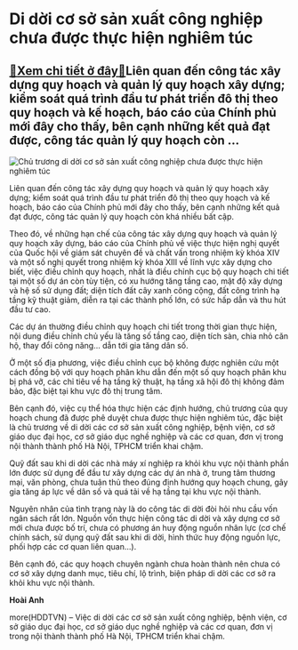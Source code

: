 Di dời cơ sở sản xuất công nghiệp chưa được thực hiện nghiêm túc
================================================================

[:gift:Xem chi tiết ở đây:gift:](https://hddtvn.com/di-doi-co-so-san-xuat-cong-nghiep-chua-duoc-thuc-hien-nghiem-tuc/)Liên quan đến công tác xây dựng quy hoạch và quản lý quy hoạch xây dựng; kiểm soát quá trình đầu tư phát triển đô thị theo quy hoạch và kế hoạch, báo cáo của Chính phủ mới đây cho thấy, bên cạnh những kết quả đạt được, công tác quản lý quy hoạch còn …
-----------------------------------------------------------------------------------------------------------------------------------------------------------------------------------------------------------------------------------------------------------





![Chủ trương di dời cơ sở sản xuất công nghiệp chưa được thực hiện nghiêm túc](https://hddtvn.com/wp-content/uploads/2021/01/5449_06udry-1568042260401471818758-crop-15680426632941363458336.jpg "Chủ trương di dời cơ sở sản xuất công nghiệp chưa được thực hiện nghiêm túc")



Liên quan đến công tác xây dựng quy hoạch và quản lý quy hoạch xây dựng; kiểm soát quá trình đầu tư phát triển đô thị theo quy hoạch và kế hoạch, báo cáo của Chính phủ mới đây cho thấy, bên cạnh những kết quả đạt được, công tác quản lý quy hoạch còn khá nhiều bất cập.


Theo đó, về những hạn chế của công tác xây dựng quy hoạch và quản lý quy hoạch xây dựng, báo cáo của Chính phủ về việc thực hiện nghị quyết của Quốc hội về giám sát chuyên đề và chất vấn trong nhiệm kỳ khóa XIV và một số nghị quyết trong nhiệm kỳ khóa XIII về lĩnh vực xây dựng cho biết, việc điều chỉnh quy hoạch, nhất là điều chỉnh cục bộ quy hoạch chi tiết tại một số dự án còn tùy tiện, có xu hướng tăng tầng cao, mật độ xây dựng và hệ số sử dụng đất; diện tích đất cây xanh công cộng, đất công trình hạ tầng kỹ thuật giảm, diễn ra tại các thành phố lớn, có sức hấp dẫn và thu hút đầu tư cao.


Các dự án thường điều chỉnh quy hoạch chi tiết trong thời gian thực hiện, nội dung điều chỉnh chủ yếu là tăng số tầng cao, diện tích sàn, chia nhỏ căn hộ, thay đổi công năng… dẫn tới gia tăng dân số.


Ở một số địa phương, việc điều chỉnh cục bộ không được nghiên cứu một cách đồng bộ với quy hoạch phân khu dẫn đến một số quy hoạch phân khu bị phá vỡ, các chỉ tiêu về hạ tầng kỹ thuật, hạ tầng xã hội đô thị không đảm bảo, đặc biệt tại khu vực đô thị trung tâm.


Bên cạnh đó, việc cụ thể hóa thực hiện các định hướng, chủ trương của quy hoạch chung đã được phê duyệt chưa được thực hiện nghiêm túc, đặc biệt là chủ trương về di dời các cơ sở sản xuất công nghiệp, bệnh viện, cơ sở giáo dục đại học, cơ sở giáo dục nghề nghiệp và các cơ quan, đơn vị trong nội thành thành phố Hà Nội, TPHCM triển khai chậm.


Quỹ đất sau khi di dời các nhà máy xí nghiệp ra khỏi khu vực nội thành phần lớn được sử dụng để đầu tư xây dựng các dự án nhà ở, trung tâm thương mại, văn phòng, chưa tuân thủ theo đúng định hướng quy hoạch chung, gây gia tăng áp lực về dân số và quá tải về hạ tầng tại khu vực nội thành.


Nguyên nhân của tình trạng này là do công tác di dời đòi hỏi nhu cầu vốn ngân sách rất lớn. Nguồn vốn thực hiện công tác di dời và xây dựng cơ sở mới chưa được bố trí, chưa có phương án huy động nguồn nhân lực (cơ chế chính sách, sử dụng quỹ đất sau khi di dời, hình thức huy động nguồn lực, phối hợp các cơ quan liên quan…).


Bên cạnh đó, các quy hoạch chuyên ngành chưa hoàn thành nên chưa có cơ sở xây dựng danh mục, tiêu chí, lộ trình, biện pháp di dời các cơ sở ra khỏi khu vực nội thành.




**Hoài Anh**



more(HDDTVN) – Việc di dời các cơ sở sản xuất công nghiệp, bệnh viện, cơ sở giáo dục đại học, cơ sở giáo dục nghề nghiệp và các cơ quan, đơn vị trong nội thành thành phố Hà Nội, TPHCM triển khai chậm.

